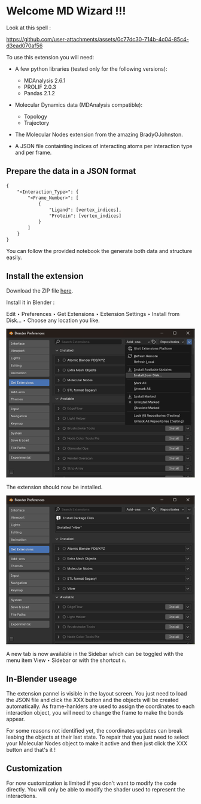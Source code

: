# Welcome MD Wizard !!!

Look at this spell :

https://github.com/user-attachments/assets/0c77dc30-714b-4c04-85c4-d3ead070af56


To use this extension you will need:

- A few python libraries (tested only for the following versions):

    - MDAnalysis 2.6.1
    - PROLIF 2.0.3
    - Pandas 2.1.2

- Molecular Dynamics data (MDAnalysis compatible):

    - Topology
    - Trajectory

- The Molecular Nodes extension from the amazing BradyOJohnston.

- A JSON file containting indices of interacting atoms per interaction type and per frame.

## Prepare the data in a JSON format

```{.bash}
{
    "<Interaction_Type>": {
        "<Frame_Number>": [
            {
                "Ligand": [vertex_indices],
                "Protein": [vertex_indices]
            }
        ]
    }
}
```
You can follow the provided notebook the generate both data and structure easily.

## Install the extension

Download the ZIP file [here](https://raw.githubusercontent.com/MartinBaGar/Viber/main/viber-1.0.0.zip).

Install it in Blender :

Edit ‣ Preferences ‣ Get Extensions ‣ Extension Settings ‣ Install from Disk... ‣ Choose any location you like.

![Installing the extension](img/extension_installation.png)

The extension should now be installed.

![Extension installed](img/extension_installed.png)

A new tab is now available in the Sidebar which can be toggled with the menu item View ‣ Sidebar or with the shortcut `n`.

## In-Blender useage

The extension pannel is visible in the layout screen. You just need to load the JSON file and click the XXX button and the objects will be created automatically. As frame-hanlders are used to assign the coordinates to each interaction object, you will need to change the frame to make the bonds appear.

For some reasons not identified yet, the coordinates updates can break leabing the objects at their last state. To repair that you just need to select your Molecular Nodes object to make it active and then just click the XXX button and that's it !

## Customization

For now customization is limited if you don't want to modify the code directly. You will only be able to modify the shader used to represent the interactions.
